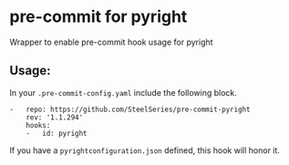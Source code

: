 # pre-commit for pyright
Wrapper to enable pre-commit hook usage for pyright

## Usage:
In your `.pre-commit-config.yaml` include the following block.

```
-   repo: https://github.com/SteelSeries/pre-commit-pyright
    rev: '1.1.294'
    hooks:
    -   id: pyright
```

If you have a `pyrightconfiguration.json` defined, this hook will honor it.
